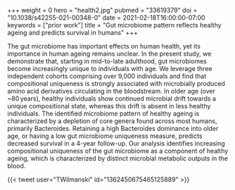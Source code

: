 +++
weight = 0
hero = "health2.jpg"
pubmed = "33619379"
doi = "10.1038/s42255-021-00348-0"
date = 2021-02-18T16:00:00-07:00
keywords = ["prior work"]
title = "Gut microbiome pattern reflects healthy ageing and predicts survival in humans"
+++

The gut microbiome has important effects on human health, yet its importance in human
ageing remains unclear. In the present study, we demonstrate that, starting in
mid-to-late adulthood, gut microbiomes become increasingly unique to individuals with
age. We leverage three independent cohorts comprising over 9,000 individuals and find
that compositional uniqueness is strongly associated with microbially produced amino
acid derivatives circulating in the bloodstream. In older age (over ~80 years), healthy
individuals show continued microbial drift towards a unique compositional state, whereas
this drift is absent in less healthy individuals. The identified microbiome pattern of
healthy ageing is characterized by a depletion of core genera found across most humans,
primarily Bacteroides. Retaining a high Bacteroides dominance into older age, or having
a low gut microbiome uniqueness measure, predicts decreased survival in a 4-year
follow-up. Our analysis identifies increasing compositional uniqueness of the gut
microbiome as a component of healthy ageing, which is characterized by distinct
microbial metabolic outputs in the blood.

{{< tweet user="TWilmanski" id="1362450675465125889" >}}
